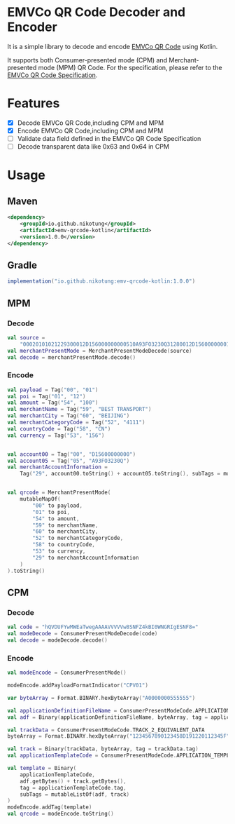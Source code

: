 # EMVCo QR Code Decoder and Encoder
It is a simple library to decode and encode [EMVCo QR Code](https://www.emvco.com/emv-technologies/qr-codes/) using Kotlin.

It supports both Consumer-presented mode (CPM) and Merchant-presented mode (MPM) QR Code. 
For the specification, please refer to the [EMVCo QR Code Specification](https://www.emvco.com/specifications/?tax[specifications_categories][32][]=81).

# Features
- [x] Decode EMVCo QR Code,including CPM and MPM
- [x] Encode EMVCo QR Code,including CPM and MPM
- [ ] Validate data field defined in the EMVCo QR Code Specification
- [ ] Decode transparent data like 0x63 and 0x64 in CPM 

# Usage

## Maven
```xml
<dependency>
    <groupId>io.github.nikotung</groupId>
    <artifactId>emv-qrcode-kotlin</artifactId>
    <version>1.0.0</version>
</dependency>
```

## Gradle
```groovy
implementation("io.github.nikotung:emv-qrcode-kotlin:1.0.0")
```

## MPM 
### Decode
```kotlin
val source =
    "00020101021229300012D156000000000510A93FO3230Q31280012D15600000001030812345678520441115802CN5914BEST TRANSPORT6007BEIJING64200002ZH0104最佳运输0202北京540523.7253031565502016233030412340603***0708A60086670902ME91320016A0112233449988770708123456786304A13A"
val merchantPresentMode = MerchantPresentModeDecode(source)
val decode = merchantPresentMode.decode()
```

### Encode
```kotlin
val payload = Tag("00", "01")
val poi = Tag("01", "12")
val amount = Tag("54", "100")
val merchantName = Tag("59", "BEST TRANSPORT")
val merchantCity = Tag("60", "BEIJING")
val merchantCategoryCode = Tag("52", "4111")
val countryCode = Tag("58", "CN")
val currency = Tag("53", "156")


val account00 = Tag("00", "D15600000000")
val account05 = Tag("05", "A93FO3230Q")
val merchantAccountInformation =
    Tag("29", account00.toString() + account05.toString(), subTags = mutableListOf(account00, account05))


val qrcode = MerchantPresentMode(
    mutableMapOf(
        "00" to payload,
        "01" to poi,
        "54" to amount,
        "59" to merchantName,
        "60" to merchantCity,
        "52" to merchantCategoryCode,
        "58" to countryCode,
        "53" to currency,
        "29" to merchantAccountInformation
    )
).toString()
```

## CPM
### Decode
```kotlin
val code = "hQVDUFYwMWEaTwegAAAAVVVVVw8SNFZ4kBI0WNGRIgESNF8="
val modeDecode = ConsumerPresentModeDecode(code)        
val decode = modeDecode.decode()
```

### Encode
```kotlin
val modeEncode = ConsumerPresentMode()

modeEncode.addPayloadFormatIndicator("CPV01")

var byteArray = Format.BINARY.hexByteArray("A0000000555555")

val applicationDefinitionFileName = ConsumerPresentModeCode.APPLICATION_DEFINITION_FILE_NAME
val adf = Binary(applicationDefinitionFileName, byteArray, tag = applicationDefinitionFileName.tag)

val trackData = ConsumerPresentModeCode.TRACK_2_EQUIVALENT_DATA
byteArray = Format.BINARY.hexByteArray("1234567890123458D191220112345F")

val track = Binary(trackData, byteArray, tag = trackData.tag)
val applicationTemplateCode = ConsumerPresentModeCode.APPLICATION_TEMPLATE

val template = Binary(
    applicationTemplateCode,
    adf.getBytes() + track.getBytes(),
    tag = applicationTemplateCode.tag,
    subTags = mutableListOf(adf, track)
)
modeEncode.addTag(template)
val qrcode = modeEncode.toString()
```